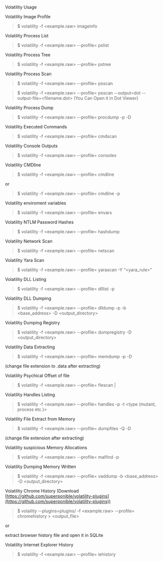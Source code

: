 Volatility Usage

Volatility Image Profile

>$ volatility -f <example.raw> imageinfo

Volatility Process List

>$ volatility -f <example.raw> --profile=<profile> pslist

Volatility Process Tree

>$ volatility -f <example.raw> --profile=<profile> pstree

Volatility Process Scan

>$ volatility -f <example.raw> --profile=<profile> psscan

>$ volatility -f <example.raw> --profile=<profile> psscan --output=dot --output-file=<filename.dot> (You Can Open it in Dot Viewer)

Volatility Process Dump

>$ volatility -f <example.raw> --profile=<profile> procdump -p <pid> -D <output/>

Volatility Executed Commands

>$ volatility -f <example.raw> --profile=<profile> cmdscan

Volatility Console Outputs

>$ volatility -f <example.raw> --profile=<profile> consoles

Volatility CMDline

>$ volatility -f <example.raw> --profile=<profile> cmdline

or

>$ volatility -f <example.raw> --profile=<profile> cmdline -p <pid>

Volatility enviroment variables

>$ volatility -f <example.raw> --profile=<profile> envars

Volatility NTLM Password Hashes

>$ volatility -f <example.raw> --profile=<profile> hashdump

Volatility Network Scan

>$ volatility -f <example.raw> --profile=<profile> netscan

Volatility Yara Scan

>$ volatility -f <example.raw> --profile=<profile> yarascan -Y “<yara_rule>”

Volatility DLL Listing

>$ volatility -f <example.raw> --profile=<profile> dlllist -p <pid>

Volatility DLL Dumping

>$ volatility -f <example.raw> --profile=<profile> dlldump -p <pid> -b <base_address> -D <output_directory>

Volatility Dumping Registry

>$ volatility -f <example.raw> --profile=<profile> dumpregistry -D <output_directory>

Volatility Data Extracting

>$ volatility -f <example.raw> --profile=<profile> memdump -p <pid> -D <output>

(change file extension to .data after extracting)

Volatility Psychical Offset of file

>$ volatility -f <example.raw> --profile=<profile> flescan | <filename>

Volatility Handles Listing

>$ volatility -f <example.raw> --profile=<profile> handles -p <pid> -t <type (mutant, process etc.)>

Volatility File Extract from Memory

>$ volatility -f <example.raw> --profile=<profile> dumpfiles -Q <dataoffset> -D <output-directory>

(change file extension after extracting)

Volatility suspicious Memory Allocations

>$ volatility -f <example.raw> --profile=<profile> malfind -p <pid>

Volatility Dumping Memory Written

>$ volatility -f <example.raw> --profile=<profile> vaddump -b <base_address> -D <output_directory>

Volatility Chrome History (Download [https://github.com/superponible/volatility-plugins](https://github.com/superponible/volatility-plugins))

>$ volaility --plugins=plugins/ -f <example.raw> --profile=<profile> chromehistory > <output_file>

or

extract browser history file and open it in SQLite


Volatility Internet Explorer History
>$ volatility -f <example.raw> --profile=<profile> iehistory